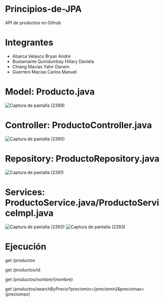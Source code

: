 # Principios-de-JPA
API de productos en Github

# Integrantes

- Abarca Velasco Bryan André
- Bustamante Quiridumbay Hillary Daniela
- Chiang Macías Yahir Darwin
- Guerrero Macías Carlos Manuel

# Model: Producto.java

![Captura de pantalla (2389)](https://github.com/user-attachments/assets/7e0aab46-f641-4aa9-bf81-51a06d5a6abc)

# Controller: ProductoController.java

![Captura de pantalla (2390)](https://github.com/user-attachments/assets/f91943f5-828d-40ae-851e-b3fe584582af)

# Repository: ProductoRepository.java

![Captura de pantalla (2391)](https://github.com/user-attachments/assets/74d31d0f-c596-4504-9144-0f5559dea0e3)

# Services: ProductoService.java/ProductoServiceImpl.java

![Captura de pantalla (2392)](https://github.com/user-attachments/assets/7b852eb3-d2d7-4c90-9060-d23feef61e39)
![Captura de pantalla (2393)](https://github.com/user-attachments/assets/3f72136f-7477-43fe-aa21-472284685686)

# Ejecución
get /productos

get /productos/id

get /productos/nombre/{nombre}


get /productos/searchByPrecio?preciomin={preciomin}&preciomax={preciomax}
